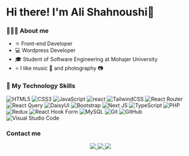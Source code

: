 # Hi there!‌ I'm Ali Shahnoushi👋
### 👨🏻‍💻 About me

- ⚛️ Front-end Developer
- 💻 Wordpress Developer
- 🎓 Student of Software Engineering at Mohajer University
- ⭐ I like music 🎸 and photography 📷

### 🔧 My Technology Skills

![HTML5](https://img.shields.io/badge/html5-%23E34F26.svg?style=for-the-badge&logo=html5&logoColor=white) ![CSS3](https://img.shields.io/badge/css3-%231572B6.svg?style=for-the-badge&logo=css3&logoColor=white)  ![JavaScript](https://img.shields.io/badge/javascript-%23323330.svg?style=for-the-badge&logo=javascript&logoColor=%23F7DF1E) ![react](https://img.shields.io/badge/React-20232A?style=for-the-badge&logo=react&logoColor=61DAFB) ![TailwindCSS](https://img.shields.io/badge/tailwindcss-%2338B2AC.svg?style=for-the-badge&logo=tailwind-css&logoColor=white) ![React Router](https://img.shields.io/badge/React_Router-CA4245?style=for-the-badge&logo=react-router&logoColor=white) ![React Query](https://img.shields.io/badge/-React%20Query-FF4154?style=for-the-badge&logo=react%20query&logoColor=white) ![DaisyUI](https://img.shields.io/badge/daisyui-5A0EF8?style=for-the-badge&logo=daisyui&logoColor=white) ![Bootstrap](https://img.shields.io/badge/bootstrap-%238511FA.svg?style=for-the-badge&logo=bootstrap&logoColor=white) ![Next JS](https://img.shields.io/badge/Next-black?style=for-the-badge&logo=next.js&logoColor=white) ![TypeScript](https://img.shields.io/badge/typescript-%23007ACC.svg?style=for-the-badge&logo=typescript&logoColor=white) ![PHP](https://img.shields.io/badge/php-%23777BB4.svg?style=for-the-badge&logo=php&logoColor=white) ![Redux](https://img.shields.io/badge/redux-%23593d88.svg?style=for-the-badge&logo=redux&logoColor=white) ![React Hook Form](https://img.shields.io/badge/React%20Hook%20Form-%23EC5990.svg?style=for-the-badge&logo=reacthookform&logoColor=white) ![MySQL](https://img.shields.io/badge/mysql-4479A1.svg?style=for-the-badge&logo=mysql&logoColor=white) ![Git](https://img.shields.io/badge/git-%23F05033.svg?style=for-the-badge&logo=git&logoColor=white) ![GitHub](https://img.shields.io/badge/github-%23121011.svg?style=for-the-badge&logo=github&logoColor=white) ![Visual Studio Code](https://img.shields.io/badge/Visual%20Studio%20Code-0078d7.svg?style=for-the-badge&logo=visual-studio-code&logoColor=white)

 ### Contact me
 <p align="center">
<a href="https://t.me/ali_geek"><img src="https://img.shields.io/badge/Telegram-@Ali_geek-blue?style=flat&logo=telegram" /></a><a href="https://www.instagram.com/ali.shahnoushi"> <img src="https://img.shields.io/badge/Instagram-@Ali.shahnoushi-red?style=flat&logo=instagram" /></a><a href="https://www.linkedin.com/in/ali-shahnoushi"> <img src="https://img.shields.io/badge/Linkedin-@Ali_shahnoushi-darkblue?style=flat&logo=linkedin" /></a>
 </p>
